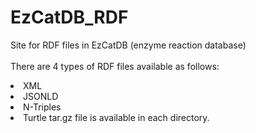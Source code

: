 # EzCatDB_RDF
Site for RDF files in EzCatDB (enzyme reaction database) <br>
<br>
 There are 4 types of RDF files available as follows:<br>
   <li>XML
   <li>JSONLD
   <li>N-Triples
   <li>Turtle
  tar.gz file is available in each directory. <br>
